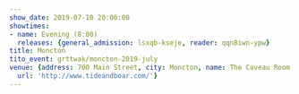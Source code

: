 ```yaml
---
show_date: 2019-07-10 20:00:00
showtimes:
- name: Evening (8:00)
  releases: {general_admission: lsxqb-kseje, reader: qqn8iwn-ypw}
title: Moncton
tito_event: grttwak/moncton-2019-july
venue: {address: 700 Main Street, city: Moncton, name: The Caveau Room (entrance in back of 700 Main Street), province: NB,
  url: 'http://www.tideandboar.com/'}
---
```

